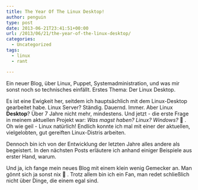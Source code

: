 ```yaml
---
title: The Year Of The Linux Desktop!
author: penguin
type: post
date: 2013-06-21T23:41:51+00:00
url: /2013/06/21/the-year-of-the-linux-desktop/
categories:
  - Uncategorized
tags:
  - linux
  - rant

---
```

Ein neuer Blog, über Linux, Puppet, Systemadministration, und was mir sonst noch so technisches einfällt. Erstes Thema: Der Linux Desktop.

Es ist eine Ewigkeit her, seitdem ich hauptsächlich mit dem Linux-Desktop gearbeitet habe. Linux Server? Ständig. Dauernd. Immer. Aber Linux **Desktop**? Über 7 Jahre nicht mehr, mindestens. Und jetzt - die erste Frage in meinem aktuellen Projekt war: _Was magst haben? Linux? Windows?_ 🙂 . Oh wie geil - Linux natürlich! Endlich konnte ich mal mit einer der aktuellen, vielgelobten, gut gereiften Linux-Distris arbeiten.

Dennoch bin ich von der Entwicklung der letzten Jahre alles andere als begeistert. In den nächsten Posts erläutere ich anhand einiger Beispiele aus erster Hand, warum.

Und ja, ich fange mein neues Blog mit einem klein wenig Gemecker an. Man gönnt sich ja sonst nix 🙂 . Trotz allem bin ich ein Fan, man redet schließlich nicht über Dinge, die einem egal sind.

&nbsp;